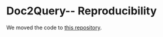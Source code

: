 # Doc2Query-- Reproducibility

We moved the code to [this repository](https://github.com/Watheq9/d2qminus-repro).
